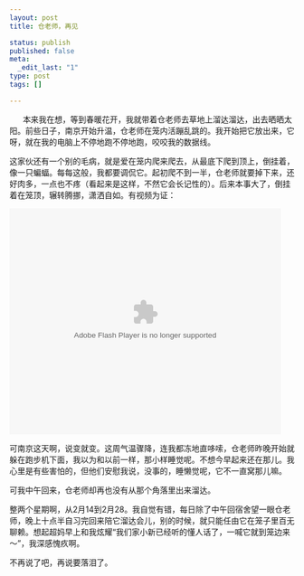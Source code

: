 ```yaml
---
layout: post
title: 仓老师，再见

status: publish
published: false
meta:
  _edit_last: "1"
type: post
tags: []

---
```


      本来我在想，等到春暖花开，我就带着仓老师去草地上溜达溜达，出去晒晒太阳。前些日子，南京开始升温，仓老师在笼内活蹦乱跳的。我开始把它放出来，它呀，就在我的电脑上不停地跑不停地跑，咬咬我的数据线。<!--more-->


  这家伙还有一个别的毛病，就是爱在笼内爬来爬去，从最底下爬到顶上，倒挂着，像一只蝙蝠。每每这般，我都要调侃它。起初爬不到一半，仓老师就要掉下来，还好肉多，一点也不疼（看起来是这样，不然它会长记性的）。后来本事大了，倒挂着在笼顶，辗转腾挪，潇洒自如。有视频为证：


<object width="480" height="400" classid="clsid:d27cdb6e-ae6d-11cf-96b8-444553540000" codebase="http://download.macromedia.com/pub/shockwave/cabs/flash/swflash.cab#version=6,0,40,0"><param name="src" value="http://player.youku.com/player.php/sid/XMzU3OTQxNTg0/v.swf" /><param name="quality" value="high" /><param name="allowscriptaccess" value="sameDomain" /><embed width="480" height="400" type="application/x-shockwave-flash" src="http://player.youku.com/player.php/sid/XMzU3OTQxNTg0/v.swf" quality="high" allowscriptaccess="sameDomain" /></object>


可南京这天啊，说变就变。这周气温骤降，连我都冻地直哆嗦，仓老师昨晚开始就躲在跑步机下面，我以为和以前一样，那小样睡觉呢。不想今早起来还在那儿。我心里是有些害怕的，但他们安慰我说，没事的，睡懒觉呢，它不一直窝那儿嘛。


可我中午回来，仓老师却再也没有从那个角落里出来溜达。


整两个星期啊，从2月14到2月28。我自觉有错，每日除了中午回宿舍望一眼仓老师，晚上十点半自习完回来陪它溜达会儿，别的时候，就只能任由它在笼子里百无聊赖。想起超妈早上和我炫耀“我们家小新已经听的懂人话了，一喊它就到笼边来～”，我深感愧疚啊。


不再说了吧，再说要落泪了。



